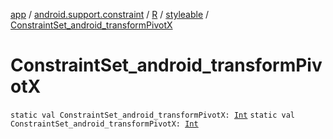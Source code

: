 [app](../../../index.md) / [android.support.constraint](../../index.md) / [R](../index.md) / [styleable](index.md) / [ConstraintSet_android_transformPivotX](.)

# ConstraintSet_android_transformPivotX

`static val ConstraintSet_android_transformPivotX: `[`Int`](https://kotlinlang.org/api/latest/jvm/stdlib/kotlin/-int/index.html)
`static val ConstraintSet_android_transformPivotX: `[`Int`](https://kotlinlang.org/api/latest/jvm/stdlib/kotlin/-int/index.html)